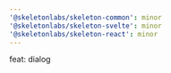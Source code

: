 ```yaml
---
'@skeletonlabs/skeleton-common': minor
'@skeletonlabs/skeleton-svelte': minor
'@skeletonlabs/skeleton-react': minor
---
```


feat: dialog
